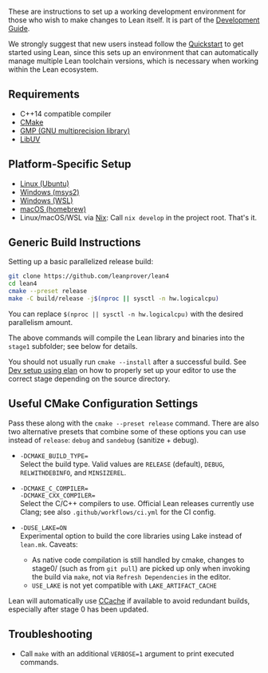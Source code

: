 These are instructions to set up a working development environment for those who wish to make changes to Lean itself. It is part of the [Development Guide](../dev/index.md).

We strongly suggest that new users instead follow the [Quickstart](../quickstart.md) to get started using Lean, since this sets up an environment that can automatically manage multiple Lean toolchain versions, which is necessary when working within the Lean ecosystem.

Requirements
------------

- C++14 compatible compiler
- [CMake](http://www.cmake.org)
- [GMP (GNU multiprecision library)](http://gmplib.org/)
- [LibUV](https://libuv.org/)

Platform-Specific Setup
-----------------------

- [Linux (Ubuntu)](ubuntu.md)
- [Windows (msys2)](msys2.md)
- [Windows (WSL)](wsl.md)
- [macOS (homebrew)](osx-10.9.md)
- Linux/macOS/WSL via [Nix](https://nixos.org/nix/): Call `nix develop` in the project root. That's it.

Generic Build Instructions
--------------------------

Setting up a basic parallelized release build:

```bash
git clone https://github.com/leanprover/lean4
cd lean4
cmake --preset release
make -C build/release -j$(nproc || sysctl -n hw.logicalcpu)
```
You can replace `$(nproc || sysctl -n hw.logicalcpu)` with the desired parallelism amount.

The above commands will compile the Lean library and binaries into the
`stage1` subfolder; see below for details.

You should not usually run `cmake --install` after a successful build.
See [Dev setup using elan](../dev/index.md#dev-setup-using-elan) on how to properly set up your editor to use the correct stage depending on the source directory.

Useful CMake Configuration Settings
-----------------------------------

Pass these along with the `cmake --preset release` command.
There are also two alternative presets that combine some of these options you can use instead of `release`: `debug` and `sandebug` (sanitize + debug).

* `-DCMAKE_BUILD_TYPE=`\
  Select the build type. Valid values are `RELEASE` (default), `DEBUG`,
  `RELWITHDEBINFO`, and `MINSIZEREL`.

* `-DCMAKE_C_COMPILER=`\
  `-DCMAKE_CXX_COMPILER=`\
  Select the C/C++ compilers to use. Official Lean releases currently use Clang;
  see also `.github/workflows/ci.yml` for the CI config.

* `-DUSE_LAKE=ON`\
  Experimental option to build the core libraries using Lake instead of `lean.mk`.  Caveats:
  * As native code compilation is still handled by cmake, changes to stage0/ (such as from `git pull`) are picked up only when invoking the build via `make`, not via `Refresh Dependencies` in the editor.
  * `USE_LAKE` is not yet compatible with `LAKE_ARTIFACT_CACHE`

Lean will automatically use [CCache](https://ccache.dev/) if available to avoid
redundant builds, especially after stage 0 has been updated.

Troubleshooting
---------------

* Call `make` with an additional `VERBOSE=1` argument to print executed commands.
